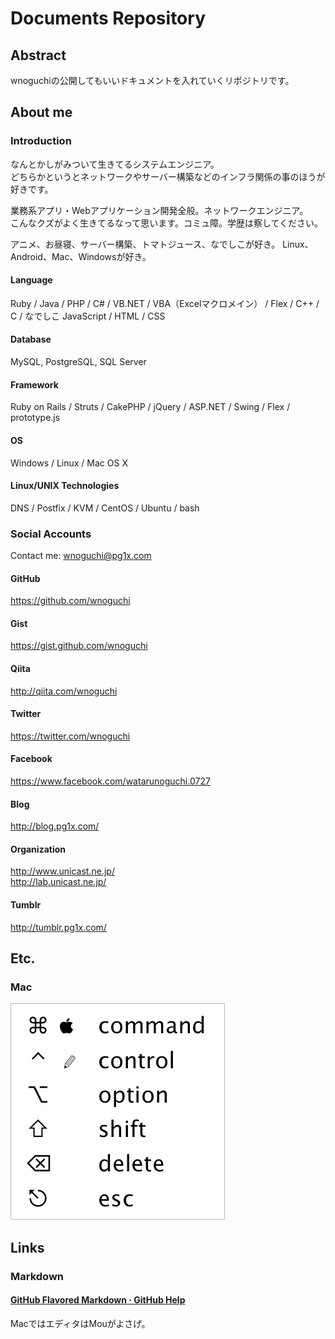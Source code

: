 # Documents Repository

## Abstract

wnoguchiの公開してもいいドキュメントを入れていくリポジトリです。

## About me

### Introduction

なんとかしがみついて生きてるシステムエンジニア。  
どちらかというとネットワークやサーバー構築などのインフラ関係の事のほうが好きです。  

業務系アプリ・Webアプリケーション開発全般。ネットワークエンジニア。  
こんなクズがよく生きてるなって思います。コミュ障。学歴は察してください。

アニメ、お昼寝、サーバー構築、トマトジュース、なでしこが好き。 Linux、Android、Mac、Windowsが好き。

#### Language

Ruby / Java / PHP / C# / VB.NET / VBA（Excelマクロメイン） / Flex / C++ / C / なでしこ JavaScript / HTML / CSS

#### Database

MySQL, PostgreSQL, SQL Server

#### Framework

Ruby on Rails / Struts / CakePHP / jQuery / ASP.NET / Swing / Flex / prototype.js

#### OS

Windows / Linux / Mac OS X

#### Linux/UNIX Technologies

DNS / Postfix / KVM / CentOS / Ubuntu / bash

### Social Accounts

Contact me: wnoguchi@pg1x.com

#### GitHub

https://github.com/wnoguchi

#### Gist

https://gist.github.com/wnoguchi

#### Qiita

http://qiita.com/wnoguchi

#### Twitter

https://twitter.com/wnoguchi

#### Facebook

https://www.facebook.com/watarunoguchi.0727

#### Blog

http://blog.pg1x.com/

#### Organization

http://www.unicast.ne.jp/  
http://lab.unicast.ne.jp/

#### Tumblr

http://tumblr.pg1x.com/

## Etc.

### Mac

![](Macのショートカット記号.png)

## Links

### Markdown

#### [GitHub Flavored Markdown · GitHub Help](https://help.github.com/articles/github-flavored-markdown)  

MacではエディタはMouがよさげ。
